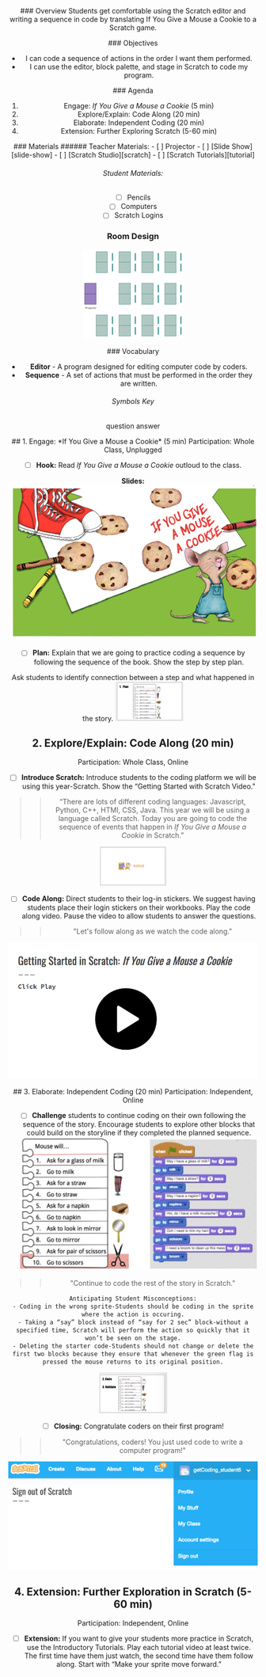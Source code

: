 <header class='header' title='If You Give a Mouse a Cookie' subtitle='Lesson 02'/>

<notable>
<iconp src='/icons/activity.png'>### Overview</iconp>
Students get comfortable using the Scratch editor and writing a sequence in code by translating If You Give a Mouse a Cookie to a Scratch game.

<iconp src='/icons/objectives.png'>### Objectives</iconp>
- I can code a sequence of actions in the order I want them performed.
- I can use the editor, block palette, and stage in Scratch to code my program.

<iconp src='/icons/agenda.png'>### Agenda</iconp>
1. Engage: *If You Give a Mouse a Cookie* (5 min)
1. Explore/Explain: Code Along (20 min)
1. Elaborate: Independent Coding (20 min)
1. Extension: Further Exploring Scratch (5-60 min)

<note>
<iconp src='/icons/materials.png'>### Materials</iconp>
###### Teacher Materials:
- [ ] Projector
- [ ] [Slide Show][slide-show]
- [ ] [Scratch Studio][scratch]
- [ ] [Scratch Tutorials][tutorial]

###### Student Materials:
- [ ] Pencils
- [ ] Computers
- [ ] Scratch Logins

</note>

### Room Design

![room](/images/layout-rows.png)

<note>

<iconp src='/icons/vocab.png'>### Vocabulary</iconp>
- **Editor** - A program designed for editing computer code by coders.
- **Sequence** - A set of actions that must be performed in the order they are written.

###### Symbols Key
<iconp ml='1.65em' type='question'>question</iconp>
<iconp ml='1.65em' type='answer'>answer</iconp>
</note>

<pagebreak/>
## 1. Engage: *If You Give a Mouse a Cookie* (5 min)
Participation: Whole Class, Unplugged

- [ ] **Hook:** Read *If You Give a Mouse a Cookie* outloud to the class.

<note>**Slides:** ![slides-hook](./lesson-2/images/slides-hook.jpeg)</note>

- [ ] **Plan:** Explain that we are going to practice coding a sequence by following the sequence of the book. Show the step by step plan.

<iconp type="question">Ask students to identify connection between a step and what happened in the story.</iconp>
<note>![slides-plan](./lesson-2/images/slides-plan.jpeg)</note>

## 2. Explore/Explain: Code Along (20 min)
Participation: Whole Class, Online

- [ ] **Introduce Scratch:** Introduce students to the coding platform we will be using this year-Scratch. Show the “Getting Started with Scratch Video."

> > “There are lots of different coding languages: Javascript, Python, C++, HTMl, CSS, Java. This year we will be using a language called Scratch. Today you are going to code the sequence of events that happen in *If You Give a Mouse a Cookie* in Scratch.”

<note>![slides-scratch](./lesson-2/images/slides-scratch.jpeg)</note>

- [ ] **Code Along:** Direct students to their log-in stickers. We suggest having students place their login stickers on their workbooks. Play the code along video. Pause the video to allow students to answer the questions.

> > "Let's follow along as we watch the code along."

<note>![slides-codealong](./lesson-2/images/slides-codealong.jpeg)</note>

<pagebreak/>
## 3. Elaborate: Independent Coding (20 min)
Participation: Independent, Online

- [ ] **Challenge** students to continue coding on their own following the sequence of the story. Encourage students to explore other blocks that could build on the storyline if they completed the planned sequence.
![plan](./lesson-2/images/plan.jpeg)

> > "Continue to code the rest of the story in Scratch."

	Anticipating Student Misconceptions:
	- Coding in the wrong sprite-Students should be coding in the sprite where the action is occuring.
	- Taking a “say” block instead of “say for 2 sec” block-without a specified time, Scratch will perform the action so quickly that it won’t be seen on the stage.
	- Deleting the starter code-Students should not change or delete the first two blocks because they ensure that whenever the green flag is pressed the mouse returns to its original position.

<note>![slides-code](./lesson-2/images/slides-code.jpeg)</note>

- [ ] **Closing:** Congratulate coders on their first program!

> > "Congratulations, coders! You just used code to write a computer program!"

<note>![slides-signout](./lesson-2/images/slides-signout.jpeg)</note>


## 4. Extension: Further Exploration in Scratch (5-60 min)
Participation: Independent, Online

- [ ] **Extension:** If you want to give your students more practice in Scratch, use the Introductory Tutorials. Play each tutorial video at least twice. The first time have them just watch, the second time have them follow along. Start with “Make your sprite move forward.”


</notable>

[slide-show]: https://docs.google.com/presentation/d/1uJD-NpNnVgcb0qX0Hv_3LYX14yf1aRKRQzzB9PJgbCM/edit?usp=sharing
[scratch]: https://scratch.mit.edu/studios/3448945/
[tutorial]: https://scratch.mit.edu/help/videos/#IntroductoryTutorials
